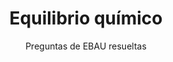 ---
title: Equilibrio químico
subtitle: Preguntas de EBAU resueltas
summary: Preguntas de EBAU resueltas.
tags:
- EBAU
- reacciones-químicas
- equilibrio-químico
categories:
- Química

_build:
  render: never

# Optional external URL for project (replaces project detail page).
external_link: "https://drive.google.com/file/d/1WvfHsF2jrXyeKUygZbMz0BKkNSvS699x/view"

image:
  caption: Foto de [**Polina Tankilevitch**](https://www.pexels.com/es-es/@polina-tankilevitch) en [Pexels](https://www.pexels.com/es-es/)
  focal_point: Smart
---